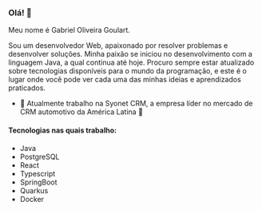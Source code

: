 ### Olá! 👋
Meu nome é Gabriel Oliveira Goulart.

Sou um desenvolvedor Web, apaixonado por resolver problemas e desenvolver soluções. Minha paixão se iniciou no desenvolvimento com a linguagem Java, a qual continua até hoje.
Procuro sempre estar atualizado sobre tecnologias disponíveis para o mundo da programação, e este é o lugar onde você pode ver cada uma das minhas ideias e aprendizados praticados.

- 🔭 Atualmente trabalho na Syonet CRM, a empresa líder no mercado de CRM automotivo da América Latina 🫨

#### Tecnologias nas quais trabalho:

- Java
- PostgreSQL
- React
- Typescript
- SpringBoot
- Quarkus
- Docker
